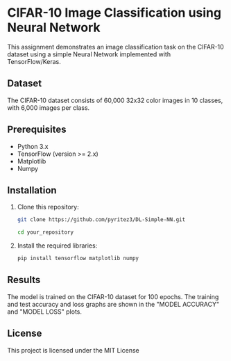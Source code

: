 # CIFAR-10 Image Classification using Neural Network

This assignment demonstrates an image classification task on the CIFAR-10 dataset using a simple Neural Network implemented with TensorFlow/Keras.

## Dataset

The CIFAR-10 dataset consists of 60,000 32x32 color images in 10 classes, with 6,000 images per class.

## Prerequisites

- Python 3.x
- TensorFlow (version >= 2.x)
- Matplotlib
- Numpy

## Installation

1. Clone this repository:
   ```bash
   git clone https://github.com/pyritez3/DL-Simple-NN.git
   
   cd your_repository

2. Install the required libraries:
    ```bash
    pip install tensorflow matplotlib numpy
## Results
The model is trained on the CIFAR-10 dataset for 100 epochs. The training and test accuracy and loss graphs are shown in the "MODEL ACCURACY" and "MODEL LOSS" plots.

## License
This project is licensed under the MIT License
